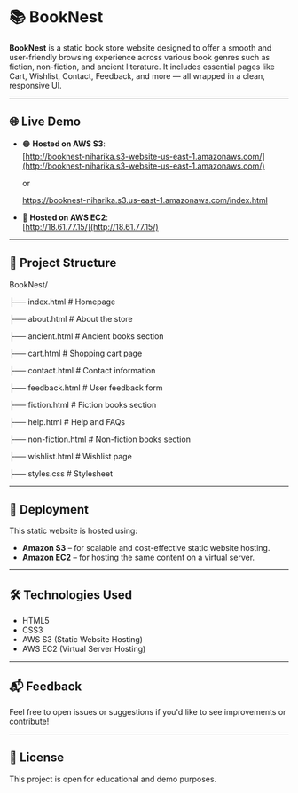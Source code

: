 # 📚 BookNest

 **BookNest** is a static book store website designed to offer a smooth and user-friendly browsing experience across various book genres such as fiction, non-fiction, and ancient literature. It includes essential pages like Cart, Wishlist, Contact, Feedback, and more — all wrapped in a clean, responsive UI.

---

## 🌐 Live Demo

- 🟠 **Hosted on AWS S3**:  
  [http://booknest-niharika.s3-website-us-east-1.amazonaws.com/](http://booknest-niharika.s3-website-us-east-1.amazonaws.com/)

     or

  https://booknest-niharika.s3.us-east-1.amazonaws.com/index.html  

- 🔵 **Hosted on AWS EC2**:  
  [http://18.61.77.15/](http://18.61.77.15/)

---

## 📁 Project Structure

BookNest/


├── index.html # Homepage

├── about.html # About the store

├── ancient.html # Ancient books section

├── cart.html # Shopping cart page

├── contact.html # Contact information

├── feedback.html # User feedback form

├── fiction.html # Fiction books section

├── help.html # Help and FAQs

├── non-fiction.html # Non-fiction books section

├── wishlist.html # Wishlist page

├── styles.css # Stylesheet


---

## 🚀 Deployment

This static website is hosted using:

- **Amazon S3** – for scalable and cost-effective static website hosting.
- **Amazon EC2** – for hosting the same content on a virtual server.

---

## 🛠️ Technologies Used

- HTML5  
- CSS3  
- AWS S3 (Static Website Hosting)  
- AWS EC2 (Virtual Server Hosting)

---

## 📬 Feedback

Feel free to open issues or suggestions if you'd like to see improvements or contribute!

---

## 📄 License

This project is open for educational and demo purposes.

